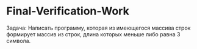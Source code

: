 # Final-Verification-Work
Задача: Написать программу, которая из имеющегося массива строк формирует массив из строк, длина которых меньше либо равна 3 символа.
